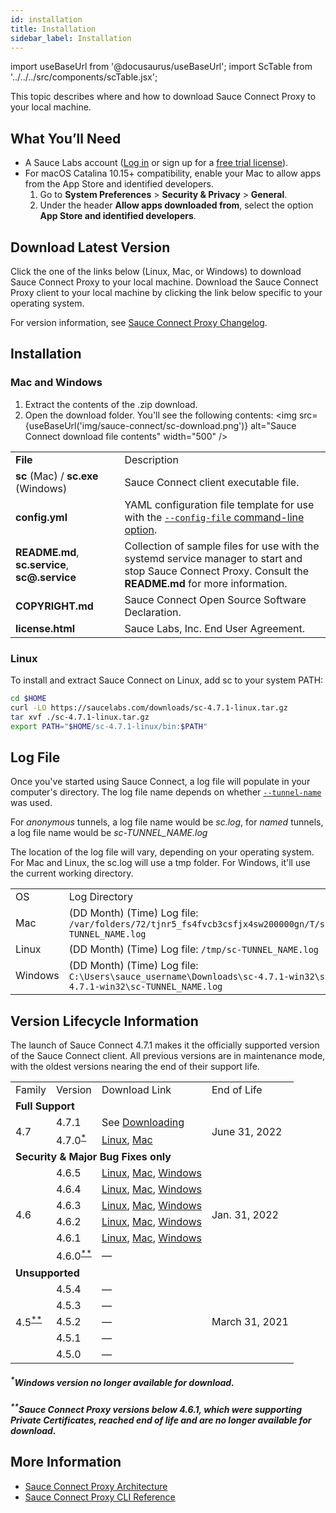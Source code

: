 ```yaml
---
id: installation
title: Installation
sidebar_label: Installation
---
```


import useBaseUrl from '@docusaurus/useBaseUrl';
import ScTable from '../../../src/components/scTable.jsx';

This topic describes where and how to download Sauce Connect Proxy to your local machine.

## What You’ll Need

* A Sauce Labs account ([Log in](https://accounts.saucelabs.com/am/XUI/#login/) or sign up for a [free trial license](https://saucelabs.com/sign-up)).
* For macOS Catalina 10.15+ compatibility, enable your Mac to allow apps from the App Store and identified developers.
    1. Go to **System Preferences** > **Security & Privacy** > **General**.
    2. Under the header **Allow apps downloaded from**, select the option **App Store and identified developers**.

## Download Latest Version

Click the one of the links below (Linux, Mac, or Windows) to download Sauce Connect Proxy to your local machine. Download the Sauce Connect Proxy client to your local machine by clicking the link below specific to your operating system.

<ScTable></ScTable>

For version information, see [Sauce Connect Proxy Changelog](https://changelog.saucelabs.com/en?category=sauce%20connect).

## Installation

### Mac and Windows

1. Extract the contents of the .zip download.
2. Open the download folder. You'll see the following contents:
<img src={useBaseUrl('img/sauce-connect/sc-download.png')} alt="Sauce Connect download file contents" width="500" />

  <table>
  <tr>
   <td><strong>File</strong></td>
   <td>Description</td>
  </tr>
  <tr>
    <td><strong>sc</strong> (Mac) / <strong>sc.exe</strong> (Windows)</td>
    <td>Sauce Connect client executable file.</td>
   </tr>
   <tr>
    <td><strong>config.yml</strong></td>
   <td>YAML configuration file template for use with the <a href="/dev/cli/sauce-connect-proxy/#--config-file"><code>--config-file</code> command-line option</a>.</td>
   </tr>  
   <tr>
   <td><strong>README.md</strong>, <strong>sc.service</strong>, <strong>sc@.service</strong></td>
   <td>Collection of sample files for use with the systemd service manager to start and stop Sauce Connect Proxy. Consult the <strong>README.md</strong> for more information.</td>
   </tr>  
   <tr>
    <td><strong>COPYRIGHT.md</strong></td>
    <td>Sauce Connect Open Source Software Declaration.</td>
   </tr>
   <tr>
    <td><strong>license.html</strong></td>
    <td>Sauce Labs, Inc. End User Agreement.</td>
   </tr>
  </table>

### Linux

To install and extract Sauce Connect on Linux, add sc to your system PATH:

```bash
cd $HOME
curl -LO https://saucelabs.com/downloads/sc-4.7.1-linux.tar.gz
tar xvf ./sc-4.7.1-linux.tar.gz
export PATH="$HOME/sc-4.7.1-linux/bin:$PATH"
```

## Log File

Once you've started using Sauce Connect, a log file will populate in your computer's directory. The log file name depends on whether [`--tunnel-name`](/dev/cli/sauce-connect-proxy/#--tunnel-name-or---tunnel-identifier) was used.

For _anonymous_ tunnels, a log file name would be _sc.log_, for _named_ tunnels, a log file name would be _sc-TUNNEL_NAME.log_

The location of the log file will vary, depending on your operating system. For Mac and Linux, the sc.log will use a tmp folder. For Windows, it'll use the current working directory.

<table>
  <tr>
   <td>OS
   </td>
   <td>Log Directory
   </td>
  </tr>
  <tr>
   <td>Mac
   </td>
   <td>(DD Month) (Time)
   Log file:
   <code>/var/folders/72/tjnr5_fs4fvcb3csfjx4sw200000gn/T/sc-TUNNEL_NAME.log</code>
   </td>
  </tr>
  <tr>
   <td>Linux
   </td>
   <td>(DD Month) (Time)
   Log file:
   <code>/tmp/sc-TUNNEL_NAME.log</code>
   </td>
  </tr>
  <tr>
   <td>Windows
   </td>
   <td>(DD Month) (Time)
   Log file:
   <code>C:\Users\sauce_username\Downloads\sc-4.7.1-win32\sc-4.7.1-win32\sc-TUNNEL_NAME.log</code>
   </td>
  </tr>
</table>


## Version Lifecycle Information

The launch of Sauce Connect 4.7.1 makes it the officially supported version of the Sauce Connect client. All previous versions are in maintenance mode, with the oldest versions nearing the end of their support life.


<table>
  <tr>
   <td>Family
   </td>
   <td>Version
   </td>
   <td>Download Link
   </td>
   <td>End of Life
   </td>
  </tr>
  <tr>
   <td colspan="4" ><strong>Full Support</strong>
   </td>
  </tr>
  <tr>
   <td rowspan="2" >4.7
   </td>
   <td>4.7.1
   </td>
   <td>
    See <a href="#downloading">Downloading</a>
   </td>
   <td rowspan="2" >June 31, 2022
   </td>
  </tr>
  <tr>
   <td>4.7.0<sup><a href="#windows-version-no-longer-available-for-download">*</a></sup>
   </td>
   <td>
    <a href="https://saucelabs.com/downloads/sc-4.7.0-linux.tar.gz">Linux</a>, <a href="https://saucelabs.com/downloads/sc-4.7.0-osx.zip">Mac</a>
   </td>
  </tr>
  <tr>
   <td colspan="4" ><strong>Security & Major Bug Fixes only</strong>
   </td>
  </tr>
  <tr>
   <td rowspan="6" >4.6
   </td>
   <td>4.6.5
   </td>
   <td>
    <a href="https://saucelabs.com/downloads/sc-4.6.5-linux.tar.gz">Linux</a>, <a href="https://saucelabs.com/downloads/sc-4.6.5-osx.zip">Mac</a>, <a href="https://saucelabs.com/downloads/sc-4.6.5-win32.zip">Windows</a>
   </td>
   <td rowspan="6" >Jan. 31, 2022
   </td>
  </tr>
  <tr>
   <td>4.6.4
   </td>
   <td>
    <a href="https://saucelabs.com/downloads/sc-4.6.4-linux.tar.gz">Linux</a>, <a href="https://saucelabs.com/downloads/sc-4.6.4-osx.zip">Mac</a>, <a href="https://saucelabs.com/downloads/sc-4.6.4-win32.zip">Windows</a>
   </td>
  </tr>
  <tr>
   <td>4.6.3
   </td>
   <td>
    <a href="https://saucelabs.com/downloads/sc-4.6.3-linux.tar.gz">Linux</a>, <a href="https://saucelabs.com/downloads/sc-4.6.3-osx.zip">Mac</a>, <a href="https://saucelabs.com/downloads/sc-4.6.3-win32.zip">Windows</a>
   </td>
  </tr>
  <tr>
   <td>4.6.2
   </td>
   <td>
    <a href="https://saucelabs.com/downloads/sc-4.6.2-linux.tar.gz">Linux</a>, <a href="https://saucelabs.com/downloads/sc-4.6.2-osx.zip">Mac</a>, <a href="https://saucelabs.com/downloads/sc-4.6.2-win32.zip">Windows</a>
   </td>
  </tr>
  <tr>
   <td>4.6.1
   </td>
   <td>
   <a href="https://saucelabs.com/downloads/sc-4.6.1-linux.tar.gz">Linux</a>, <a href="https://saucelabs.com/downloads/sc-4.6.1-osx.zip">Mac</a>, <a href="https://saucelabs.com/downloads/sc-4.6.1-win32.zip">Windows</a>
   </td>
  </tr>
  <tr>
   <td>4.6.0<sup><a href="#sauce-connect-proxy-versions-below-461-which-were-supporting-private-certificates-reached-end-of-life-and-are-no-longer-available-for-download">**</a></sup>
   </td>
   <td>
   &#8212;
   </td>
  </tr>
  <tr>
   <td colspan="4" ><strong>Unsupported</strong>
   </td>
  </tr>
  <tr>
   <td rowspan="5" >4.5<sup><a href="#sauce-connect-proxy-versions-below-461-which-were-supporting-private-certificates-reached-end-of-life-and-are-no-longer-available-for-download">**</a></sup>
   </td>
   <td>4.5.4
   </td>
   <td>
    &#8212;
   </td>
   <td rowspan="5" >March 31, 2021
   </td>
  </tr>
  <tr>
   <td>4.5.3
   </td>
   <td>
    &#8212;
   </td>
  </tr>
  <tr>
   <td>4.5.2
   </td>
   <td>
    &#8212;
   </td>
  </tr>
  <tr>
   <td>4.5.1
   </td>
   <td>
    &#8212;
   </td>
  </tr>
  <tr>
   <td>4.5.0
   </td>
   <td>
    &#8212;
   </td>
  </tr>
</table>

##### <sup>*</sup>Windows version no longer available for download.
##### <sup>**</sup>Sauce Connect Proxy versions below 4.6.1, which were supporting Private Certificates, reached end of life and are no longer available for download.


## More Information

* [Sauce Connect Proxy Architecture](/secure-connections/sauce-connect/advanced/architecture/)
* [Sauce Connect Proxy CLI Reference](/secure-connections/sauce-connect/advanced/kgp/)
